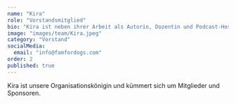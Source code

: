 ```yaml
---
name: "Kira"
role: "Vorstandsmitglied"
bio: "Kira ist neben ihrer Arbeit als Autorin, Dozentin und Podcast-Host auch leidenschaftliche Hundemama ihres rumänischen Rüden Homie. Als er 2020 Teil ihrer Familie wurde, war das der ausschlaggebende Punkt, sich mehr im Tierschutz zu engagieren. Erst als stille Spenderin und jetzt als Vorstandsmitglied beim FAM for Dogs e.V.. Bestärkt wurde ihre Entscheidung durch die gemeinsame Reise mit Fiona nach Rumänien im Frühjahr 2025. Das Leid der Hunde hautnah mitzuerleben, die Machtlosigkeit zu spüren und die finanziellen Engpässe der helfenden Menschen vor Ort zu sehen, hat Kira dazu bewegt, von der inaktiven in die atkive Rolle zu schlüpfen. Kira ist unsere Orga-Queen und kümmert sich unter anderem um unsere Mitglieder und Sponsor:innen. Ihr wollt Teil unserer FAMily werden? Dann meldet euch bei Kira info@famfordogs.com"
image: "images/team/Kira.jpeg"
category: "Vorstand"
socialMedia:
  email: "info@famfordogs.com"
order: 2
published: true
---
```


Kira ist unsere Organisationskönigin und kümmert sich um Mitglieder und Sponsoren. 